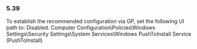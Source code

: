 ### 5.39  
To establish the recommended configuration via GP, set the following UI path to: Disabled. 
Computer Configuration\Policies\Windows Settings\Security Settings\System 
Services\Windows PushToInstall Service (PushToInstall) 
